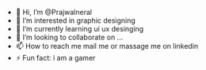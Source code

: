 - 👋 Hi, I’m @Prajwalneral
- 👀 I’m interested in graphic designing
- 🌱 I’m currently learning  ui ux desinging
- 💞️ I’m looking to collaborate on ...
- 📫 How to reach me mail me or massage me on linkedin
- ⚡ Fun fact: i am a gamer 

<!---
Prajwalneral/Prajwalneral is a ✨ special ✨ repository because its `README.md` (this file) appears on your GitHub profile.
You can click the Preview link to take a look at your changes.
--->
